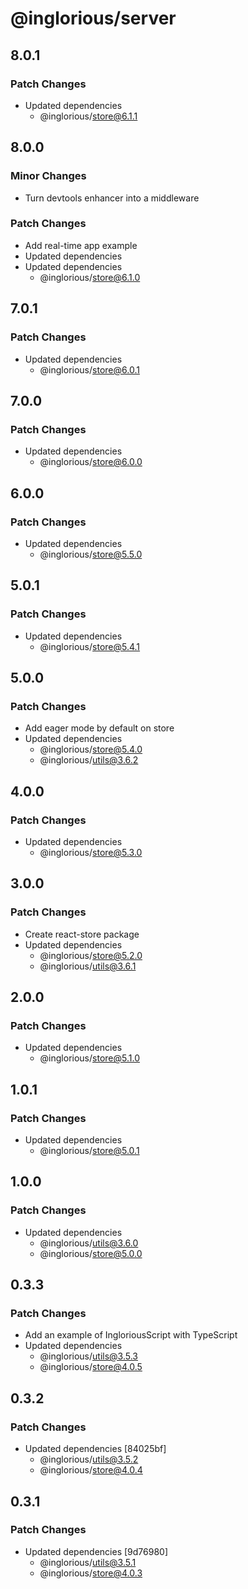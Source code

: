 # @inglorious/server

## 8.0.1

### Patch Changes

- Updated dependencies
  - @inglorious/store@6.1.1

## 8.0.0

### Minor Changes

- Turn devtools enhancer into a middleware

### Patch Changes

- Add real-time app example
- Updated dependencies
- Updated dependencies
  - @inglorious/store@6.1.0

## 7.0.1

### Patch Changes

- Updated dependencies
  - @inglorious/store@6.0.1

## 7.0.0

### Patch Changes

- Updated dependencies
  - @inglorious/store@6.0.0

## 6.0.0

### Patch Changes

- Updated dependencies
  - @inglorious/store@5.5.0

## 5.0.1

### Patch Changes

- Updated dependencies
  - @inglorious/store@5.4.1

## 5.0.0

### Patch Changes

- Add eager mode by default on store
- Updated dependencies
  - @inglorious/store@5.4.0
  - @inglorious/utils@3.6.2

## 4.0.0

### Patch Changes

- Updated dependencies
  - @inglorious/store@5.3.0

## 3.0.0

### Patch Changes

- Create react-store package
- Updated dependencies
  - @inglorious/store@5.2.0
  - @inglorious/utils@3.6.1

## 2.0.0

### Patch Changes

- Updated dependencies
  - @inglorious/store@5.1.0

## 1.0.1

### Patch Changes

- Updated dependencies
  - @inglorious/store@5.0.1

## 1.0.0

### Patch Changes

- Updated dependencies
  - @inglorious/utils@3.6.0
  - @inglorious/store@5.0.0

## 0.3.3

### Patch Changes

- Add an example of IngloriousScript with TypeScript
- Updated dependencies
  - @inglorious/utils@3.5.3
  - @inglorious/store@4.0.5

## 0.3.2

### Patch Changes

- Updated dependencies [84025bf]
  - @inglorious/utils@3.5.2
  - @inglorious/store@4.0.4

## 0.3.1

### Patch Changes

- Updated dependencies [9d76980]
  - @inglorious/utils@3.5.1
  - @inglorious/store@4.0.3
